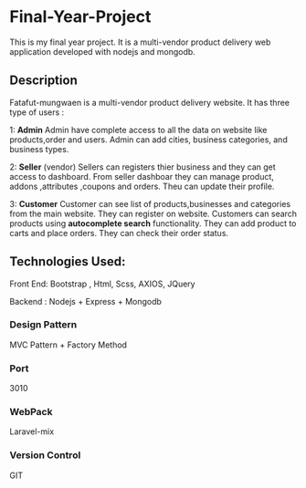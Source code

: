 # Final-Year-Project
This is my final year project. It is a multi-vendor product delivery web application developed with nodejs and mongodb.

## Description 

Fatafut-mungwaen is a multi-vendor product delivery website. It has three type of users :

1: **Admin**
Admin have complete access to all the data on website like products,order and users. Admin can add cities, business categories, and business types.

2: **Seller** (vendor)
Sellers can registers thier business and they can get access to dashboard. From seller dashboar they can manage product, addons ,attributes ,coupons and orders. Theu can update their profile.

3: **Customer**
Customer can see list of products,businesses and categories from the main website. They can register on website. Customers can search products using **autocomplete search** functionality. They can add product to carts and place orders. They can check their order status.

## Technologies Used:

Front End:
Bootstrap ,
Html,
Scss,
AXIOS,
JQuery

Backend :
Nodejs + Express +
Mongodb

### Design Pattern
MVC Pattern + Factory Method

### Port
3010

### WebPack
Laravel-mix

### Version Control
GIT
